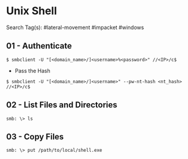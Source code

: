 # Unix Shell

Search Tag(s): #lateral-movement #impacket #windows

## 01 - Authenticate

`$ smbclient -U "[<domain_name>/]<username>%<password>" //<IP>/c$`

- Pass the Hash

`$ smbclient -U "[<domain_name>/]<username>" --pw-nt-hash <nt_hash> //<IP>/c$`

## 02 - List Files and Directories

`smb: \> ls`

## 03 - Copy Files

`smb: \> put /path/to/local/shell.exe`